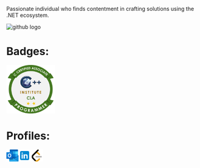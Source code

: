 <p align="left">Passionate individual who finds contentment in crafting solutions using the .NET ecosystem.</p>

<div align="left">
  <img src="https://skillicons.dev/icons?i=dotnet,cs,visualstudio,azure,windows,github" height="48" alt="github logo"/>
</div>

<h1>Badges:</h1>

<div align="left">
  <a href="https://www.credly.com/badges/aa790c20-fcca-41fc-b87a-f43c5fd12d09/public_url" target="_blank">
    <img src="https://raw.githubusercontent.com/yacinebelalia/yacinebelalia/main/Certifications/C_Certified_Associate_Programmer_Badge.png" width="128" height="128" alt="CLA"  />
  </a>
<div>

<h1>Profiles:</h1>

<div align="left">
  <a href="mailto:yacine-belalia@outlook.com" target="_blank" style="text-decoration: none;"><img src="https://raw.githubusercontent.com/yacinebelalia/yacinebelalia/main/Icons/outlook.png" width="32" height="32" alt="outlook logo"/></a><a href="https://www.linkedin.com/in/yacine-belalia/" target="_blank" style="text-decoration: none;"><img src="https://raw.githubusercontent.com/yacinebelalia/yacinebelalia/main/Icons/linkedin.png" width="32" height="32" alt="linkedin logo"/></a><a href="https://leetcode.com/u/yacine-belalia/" target="_blank"><img src="https://raw.githubusercontent.com/yacinebelalia/yacinebelalia/main/Icons/leetcode.png" width="32" height="32" alt="leetcode logo"/></a>
</div>
